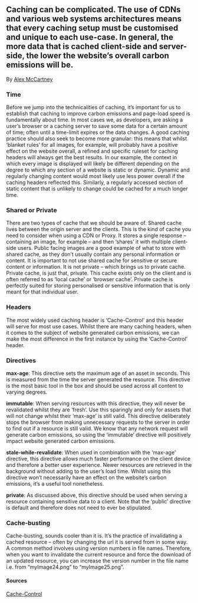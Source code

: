 ## Caching can be complicated. The use of CDNs and various web systems architectures means that every caching setup must be customised and unique to each use-case. In general, the more data that is cached client-side and server-side, the lower the website’s overall carbon emissions will be.

By [Alex McCartney](https://alexmccartney.com)

### Time
Before we jump into the technicalities of caching, it’s important for us to establish that caching to improve carbon emissions and page-load speed is fundamentally about time. In most cases we, as developers, are asking a user’s browser or a caching server to save some data for a certain amount of time; often until a time-limit expires or the data changes.
A good caching practice should also seek to become more granular: this means that whilst ‘blanket rules’ for all images, for example, will probably have a positive effect on the website overall, a refined and specific ruleset for caching headers will always get the best results.
In our example, the context in which every image is displayed will likely be different depending on the degree to which any section of a website is static or dynamic. Dynamic and regularly changing content would most likely use less power overall if the caching headers reflected this. Similarly, a regularly accessed section of static content that is unlikely to change could be cached for a much longer time.

### Shared or Private
There are two types of cache that we should be aware of. Shared cache lives between the origin server and the clients. This is the kind of cache you need to consider when using a CDN or Proxy. It stores a single response – containing an image, for example – and then ‘shares’ it with multiple client-side users. Public facing images are a good example of what to store with shared cache, as they don’t usually contain any personal information or content. It is important to not use shared cache for sensitive or secure content or information. It is not private – which brings us to private cache.
Private cache, is just that, private. This cache exists only on the client and is often referred to as ‘local cache’ or ‘browser cache’. Private cache is perfectly suited for storing personalised or sensitive information that is only meant for that individual user.

### Headers
The most widely used caching header is ‘Cache-Control’ and this header will serve for most use cases. Whilst there are many caching headers, when it comes to the subject of website generated carbon emissions, we can make the most difference in the first instance by using the ‘Cache-Control’ header.

### Directives
**max-age**: This directive sets the maximum age of an asset in seconds. This is measured from the time the server generated the resource. This directive is the most basic tool in the box and should be used across all content to varying degrees.

**immutable**: When serving resources with this directive, they will never be revalidated whilst they are ‘fresh’. Use this sparingly and only for assets that will not change whilst their ‘max-age’ is still valid. This directive deliberately stops the browser from making unnecessary requests to the server in order to find out if a resource is still valid. We know that any network request will generate carbon emissions, so using the ‘immutable’ directive will positively impact website generated carbon emissions.

**stale-while-revalidate**: When used in combination with the ‘max-age’ directive, this directive allows much faster performance on the client device and therefore a better user experience. Newer resources are retrieved in the background without adding to the user’s load time. Whilst using this directive won’t necessarily have an effect on the website’s carbon emissions, it’s a useful tool nonetheless.

**private**: As discussed above, this directive should be used when serving a resource containing sensitive data to a client. Note that the ‘public’ directive is default and therefore does not need to ever be stipulated.

### Cache-busting
Cache-busting, sounds cooler than it is. It’s the practice of invalidating a cached resource – often by changing the url it is served from in some way.
A common method involves using version numbers in file names. Therefore, when you want to invalidate the current resource and force the download of an updated resource, you can increase the version number in the file name i.e. from “myImage24.png” to “myImage25.png”.

#### Sources
[Cache-Control](https://developer.mozilla.org/en-US/docs/Web/HTTP/Headers/Cache-Control)
